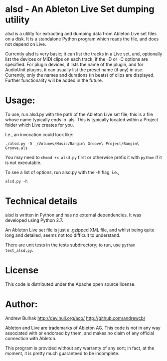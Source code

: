 alsd - An Ableton Live Set dumping utility
====

alsd is a utility for extracting and dumping data from Ableton Live set 
files on a disk. It is a standalone Python program which reads the file, 
and does not depend on Live. 

Currently alsd is very basic; it can list the tracks in a Live set, and,
optionally list the devices or MIDI clips on each track, if the -D or -C 
options are specified. For plugin devices, it lists the name of the 
plugin, and for AudioUnit plugins, it can usually list the preset name 
(if any) in use.  Currently, only the names and durations (in beats) of 
clips are displayed.  Further functionality will be added in the future.

Usage:
======

To use, run alsd.py with the path of the Ableton Live set file; this is 
a file whose name typically ends in .als. This is typically located within
a Project folder which Live creates for you.

I.e., an invocation could look like: 

```
./alsd.py -D  /Volumes/Music/Bangin\ Groove\ Project/Bangin\ Groove.als
```

You may need to ```chmod +x alsd.py``` first or otherwise prefix it with 
```python``` if it is not executable.

To see a list of options, run alsd.py with the -h flag, i.e.,
```
alsd.py -h
```

Technical details
=================

alsd is written in Python and has no external dependencies. It was 
developed using Python 2.7.  

An Ableton Live set file is just a .gzipped XML file, and whilst being 
quite long and detailed, seems not too difficult to understand. 

There are unit tests in the tests subdirectory; to run, use 
```python test_alsd.py```.

License
=======

This code is distributed under the Apache open source license.

Author:
======
Andrew Bulhak   http://dev.null.org/acb/  http://github.com/andrewcb/

Ableton and Live are trademarks of Ableton AG. This code is not in any way
associated with or endorsed by them, and makes no claim of any official 
connection with Ableton.

This program is provided without any warranty of any sort; in fact, at the 
moment, it is pretty much guaranteed to be incomplete.

